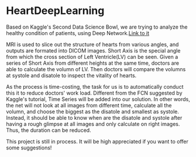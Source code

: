# HeartDeepLearning

Based on Kaggle's Second Data Science Bowl, we are trying to analyze the healthy condition of patients, using Deep Network.[Link to it](https://www.kaggle.com/c/second-annual-data-science-bowl)

MRI is used to slice out the structure of hearts from various angles, and outputs are formated into DICOM images. Short Axis is the special angle from which the cross section of Left Ventricle(LV) can be seen. Given a series of Short Axis from different heights at the same time, doctors are able to calculate the volumn of LV. Then doctors will compare the volumns at systole and disatole to inspect the vitality of hearts.

As the process is time-costing, the task for us is to automatically conduct this it to reduce doctors' work load. Different from the FCN suggested by Kaggle's tutorial, Time Series will be added into our solution. In other words, the net will not look at all images from different time, calculate all the volumn, and choose the biggest as the disatole and smallest as systole. Instead, it should be able to know when are the disatole and systole after having a rough glimpse at all images and only calculate on right images. Thus, the duration can be reduced.

This project is still in process. It will be high appreciated if you want to offer some suggestions!

